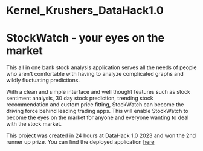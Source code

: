 # Kernel_Krushers_DataHack1.0

# StockWatch - your eyes on the market

This all in one bank stock analysis application serves all the needs of people who aren't comfortable with having to analyze complicated graphs and wildly fluctuating predictions. 

With a clean and simple interface and well thought features such as stock sentiment analysis, 30 day stock prediction, trending stock recommendation and custom price fitting, StockWatch can become the driving force behind leading trading apps. This will enable StockWatch to become the eyes on the market for anyone and everyone wanting to deal with the stock market.

This project was created in 24 hours at DataHack 1.0 2023 and won the 2nd runner up prize. You can find the deployed application [here](https://maverick2903-kernel-krushers-datahack1-0-app-mxm6ok.streamlit.app/)

